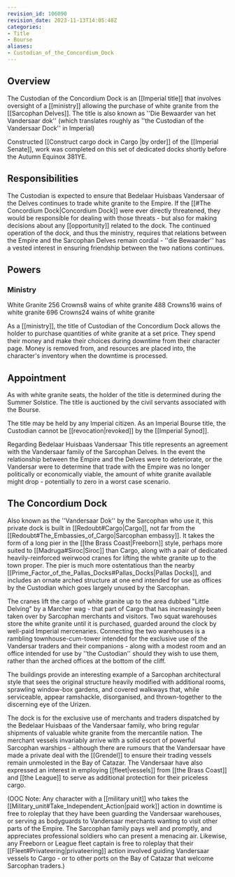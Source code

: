 ```yaml
---
revision_id: 106090
revision_date: 2023-11-13T14:05:48Z
categories:
- Title
- Bourse
aliases:
- Custodian_of_the_Concordium_Dock
---
```


## Overview
The Custodian of the Concordium Dock is an [[Imperial title]] that involves oversight of a [[ministry]] allowing the purchase of white granite from the [[Sarcophan Delves]]. The title is also known as ''Die Bewaarder van het Vandersaar dok'' (which translates roughly as ''the Custodian of the Vandersaar Dock'' in Imperial)

Constructed [[Construct cargo dock in Cargo |by order]] of the [[Imperial Senate]], work was completed on this set of dedicated docks shortly before the Autumn Equinox 381YE.
## Responsibilities
The Custodian is expected to ensure that Bedelaar Huisbaas Vandersaar of the Delves continues to trade white granite to the Empire. If the [[#The Concordium Dock|Concordium Dock]] were ever directly threatened, they would be responsible for dealing with those threats - but also for making decisions about any [[opportunity]] related to the dock. The continued operation of the dock, and thus the ministry, requires that relations between the Empire and the Sarcophan Delves remain cordial - ''die Bewaarder'' has a vested interest in ensuring friendship between the two nations continues.

## Powers
### Ministry

White Granite
256 Crowns8 wains of white granite
488 Crowns16 wains of white granite
696 Crowns24 wains of white granite

As a [[ministry]], the title of Custodian of the Concordium Dock allows the holder to purchase quantities of white granite at a set price. They spend their money and make their choices during downtime from their character page. Money is removed from, and resources are placed into, the character's inventory when the downtime is processed.

## Appointment
As with white granite seats, the holder of the title is determined during the Summer Solstice. The title is auctioned by the civil servants associated with the Bourse. 

The title may be held by any Imperial citizen. As an Imperial Bourse title, the Custodian cannot be [[revocation|revoked]] by the [[Imperial Synod]]. 

Regarding Bedelaar Huisbaas Vandersaar
This title represents an agreement with the Vandersaar family of the Sarcophan Delves. In the event the relationship between the Empire and the Delves were to deteriorate, or the Vandersar were to determine that trade with the Empire was no longer politically or economically viable, the amount of white granite available might drop - potentially to zero in a worst case scenario.

## The Concordium Dock
Also known as the ''Vandersaar Dok'' by the Sarcophan who use it, this private dock is built in [[Redoubt#Cargo|Cargo]], not far from the [[Redoubt#The_Embassies_of_Cargo|Sarcophan embassy]]. It takes the form of a long pier in the [[the Brass Coast|Freeborn]] style, perhaps more suited to [[Madruga#Siroc|Siroc]] than Cargo, along with a pair of dedicated heavily-reinforced weirwood cranes for lifting the white granite up to the town proper. The pier is  much more ostentatious than the nearby [[Prime_Factor_of_the_Pallas_Docks#Pallas_Docks|Pallas Docks]], and includes an ornate arched structure at one end intended for use as offices by the Custodian which goes largely unused by the Sarcophan. 

The cranes lift the cargo of white granite up to the area dubbed "Little Delving" by a Marcher wag - that part of Cargo that has increasingly been taken over by Sarcophan merchants and visitors. Two squat warehouses store the white granite until it is purchased, guarded around the clock by well-paid Imperial mercenaries. Connecting the two warehouses is a rambling townhouse-cum-tower intended for the exclusive use of the Vandersar traders and their companions - along with a modest room and an office intended for use by ''the Custodian'' should they wish to use them, rather than the arched offices at the bottom of the cliff. 

The buildings provide an interesting example of a Sarcophan architectural style that sees the original structure heavily modified with additional rooms, sprawling window-box gardens, and covered walkways that, while serviceable, appear ramshackle, disorganised, and thrown-together to the discerning eye of the Urizen.

The dock is for the exclusive use of merchants and traders dispatched by the Bedelaar Huisbaas of the Vandersaar family, who bring regular shipments of valuable white granite from the mercantile nation. The merchant vessels invariably arrive with a solid escort of powerful Sarcophan warships - although there are rumours that the Vandersaar have made a private deal with the [[Grendel]] to ensure their trading vessels remain unmolested in the Bay of Catazar. The Vandersaar have also expressed an interest in employing [[fleet|vessels]] from [[the Brass Coast]] and [[the League]] to serve as additional protection for their priceless cargo.

(OOC Note: Any character with a [[military unit]] who takes the [[Military_unit#Take_Independent_Action|paid work]] action in downtime is free to roleplay that they have been guarding the Vandersaar warehouses, or serving as bodyguards to Vandersaar merchants wanting to visit other parts of the Empire. The Sarcophan family pays well and promptly, and appreciates professional soldiers who can present a menacing air. Likewise, any Freeborn or League fleet captain is free to roleplay that their [[Fleet#Privateering|privateering]] action involved guiding Vandersaar vessels to Cargo - or to other ports on the Bay of Catazar that welcome Sarcophan traders.)




